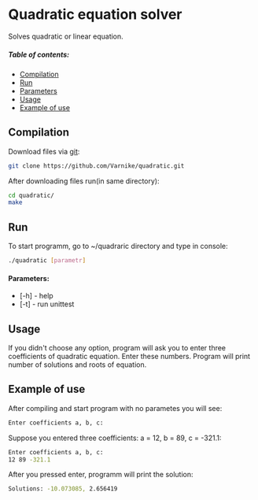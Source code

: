 # Quadratic equation solver
Solves quadratic or linear equation.
##### Table of contents:
- [Compilation](#compilation)
- [Run](#run)
- [Parameters](#parameters)
- [Usage](#usage)
- [Example of use](#example)
## Compilation
Download files via [git]("https://git-scm.com/"):
```sh
git clone https://github.com/Varnike/quadratic.git
```
After downloading files run(in same directory):
```sh
cd quadratic/
make
```
## Run
To start programm, go to ~/quadraric directory and type in console:
```sh
./quadratic [parametr]
```
#### Parameters:
- [-h] - help
- [-t] - run unittest
 
## Usage
If you didn't choose any option, program will ask you to enter three coefficients of quadratic equation. Enter these numbers. Program will print number of solutions and roots of equation.

## Example of use
After compiling and start program with no parametes you will see:
```sh
Enter coefficients a, b, c: 
```
Suppose you entered three coefficients: a = 12, b = 89, c = -321.1:
```sh
Enter coefficients a, b, c: 
12 89 -321.1
```
After you pressed enter, programm will print the solution:
```sh
Solutions: -10.073085, 2.656419
```
